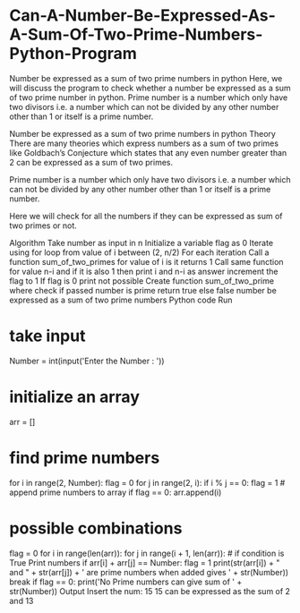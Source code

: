 # Can-A-Number-Be-Expressed-As-A-Sum-Of-Two-Prime-Numbers-Python-Program

Number be expressed as a sum of two prime numbers in python 
Here, we will discuss the program to check whether a number be expressed as a sum of two prime number in python. Prime number is a number which only have two divisors i.e. a number which can not be divided by any other number other than 1 or itself is a prime number.

Number be expressed as a sum of two prime numbers in python
Theory
There are many theories which express numbers as a sum of two primes like Goldbach’s Conjecture which states that any even number greater than 2 can be expressed as a sum of two primes.

Prime number is a number which only have two divisors i.e. a number which can not be divided by any other number other than 1 or itself is a prime number.

Here we will check for all the numbers if they can be expressed as sum of two primes or not.

Algorithm
Take number as input in n
Initialize a variable flag as 0
Iterate using for loop from value of i between (2, n/2)
 For each iteration Call a function sum_of_two_primes for value of i is it returns 1
Call same function for value n-i and if it is also 1 then print i and n-i as answer increment the flag to 1
If flag is 0 print not possible
Create function sum_of_two_prime where check if passed number is prime return true else false
number be expressed as a sum of two prime numbers
Python code
Run
# take input
Number = int(input('Enter the Number : '))
# initialize an array
arr = []
# find prime numbers
for i in range(2, Number):
    flag = 0
    for j in range(2, i):
        if i % j == 0:
            flag = 1
    # append prime numbers to array
    if flag == 0:
        arr.append(i)
# possible combinations
flag = 0
for i in range(len(arr)):
    for j in range(i + 1, len(arr)):
        # if condition is True Print numbers
        if arr[i] + arr[j] == Number:
            flag = 1
            print(str(arr[i]) + " and " + str(arr[j]) + ' are prime numbers when added gives ' + str(Number))
            break
if flag == 0:
    print('No Prime numbers can give sum of ' + str(Number))
Output
Insert the num: 15
15 can be expressed as the sum of 2 and 13
